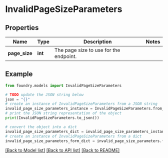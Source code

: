 # InvalidPageSizeParameters

## Properties

Name | Type | Description | Notes
------------ | ------------- | ------------- | -------------
**page_size** | **int** | The page size to use for the endpoint. |

## Example

```python
from foundry.models import InvalidPageSizeParameters

# TODO update the JSON string below
json = "{}"
# create an instance of InvalidPageSizeParameters from a JSON string
invalid_page_size_parameters_instance = InvalidPageSizeParameters.from_json(json)
# print the JSON string representation of the object
print(InvalidPageSizeParameters.to_json())

# convert the object into a dict
invalid_page_size_parameters_dict = invalid_page_size_parameters_instance.to_dict()
# create an instance of InvalidPageSizeParameters from a dict
invalid_page_size_parameters_form_dict = invalid_page_size_parameters.from_dict(invalid_page_size_parameters_dict)
```

[\[Back to Model list\]](../README.md#documentation-for-models) [\[Back to API list\]](../README.md#documentation-for-api-endpoints) [\[Back to README\]](../README.md)
